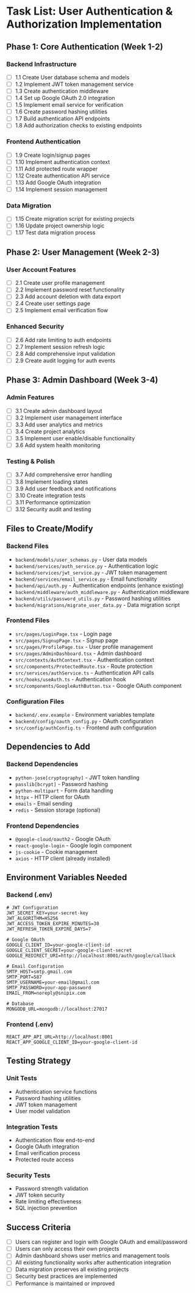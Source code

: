 # Task List: User Authentication & Authorization Implementation

## Phase 1: Core Authentication (Week 1-2)

### Backend Infrastructure
- [ ] 1.1 Create User database schema and models
- [ ] 1.2 Implement JWT token management service
- [ ] 1.3 Create authentication middleware
- [ ] 1.4 Set up Google OAuth 2.0 integration
- [ ] 1.5 Implement email service for verification
- [ ] 1.6 Create password hashing utilities
- [ ] 1.7 Build authentication API endpoints
- [ ] 1.8 Add authorization checks to existing endpoints

### Frontend Authentication
- [ ] 1.9 Create login/signup pages
- [ ] 1.10 Implement authentication context
- [ ] 1.11 Add protected route wrapper
- [ ] 1.12 Create authentication API service
- [ ] 1.13 Add Google OAuth integration
- [ ] 1.14 Implement session management

### Data Migration
- [ ] 1.15 Create migration script for existing projects
- [ ] 1.16 Update project ownership logic
- [ ] 1.17 Test data migration process

## Phase 2: User Management (Week 2-3)

### User Account Features
- [ ] 2.1 Create user profile management
- [ ] 2.2 Implement password reset functionality
- [ ] 2.3 Add account deletion with data export
- [ ] 2.4 Create user settings page
- [ ] 2.5 Implement email verification flow

### Enhanced Security
- [ ] 2.6 Add rate limiting to auth endpoints
- [ ] 2.7 Implement session refresh logic
- [ ] 2.8 Add comprehensive input validation
- [ ] 2.9 Create audit logging for auth events

## Phase 3: Admin Dashboard (Week 3-4)

### Admin Features
- [ ] 3.1 Create admin dashboard layout
- [ ] 3.2 Implement user management interface
- [ ] 3.3 Add user analytics and metrics
- [ ] 3.4 Create project analytics
- [ ] 3.5 Implement user enable/disable functionality
- [ ] 3.6 Add system health monitoring

### Testing & Polish
- [ ] 3.7 Add comprehensive error handling
- [ ] 3.8 Implement loading states
- [ ] 3.9 Add user feedback and notifications
- [ ] 3.10 Create integration tests
- [ ] 3.11 Performance optimization
- [ ] 3.12 Security audit and testing

## Files to Create/Modify

### Backend Files
- `backend/models/user_schemas.py` - User data models
- `backend/services/auth_service.py` - Authentication logic
- `backend/services/jwt_service.py` - JWT token management
- `backend/services/email_service.py` - Email functionality
- `backend/api/auth.py` - Authentication endpoints (enhance existing)
- `backend/middleware/auth_middleware.py` - Authentication middleware
- `backend/utils/password_utils.py` - Password hashing utilities
- `backend/migrations/migrate_user_data.py` - Data migration script

### Frontend Files
- `src/pages/LoginPage.tsx` - Login page
- `src/pages/SignupPage.tsx` - Signup page
- `src/pages/ProfilePage.tsx` - User profile management
- `src/pages/AdminDashboard.tsx` - Admin dashboard
- `src/contexts/AuthContext.tsx` - Authentication context
- `src/components/ProtectedRoute.tsx` - Route protection
- `src/services/authService.ts` - Authentication API calls
- `src/hooks/useAuth.ts` - Authentication hook
- `src/components/GoogleAuthButton.tsx` - Google OAuth component

### Configuration Files
- `backend/.env.example` - Environment variables template
- `backend/config/oauth_config.py` - OAuth configuration
- `src/config/authConfig.ts` - Frontend auth configuration

## Dependencies to Add

### Backend Dependencies
- `python-jose[cryptography]` - JWT token handling
- `passlib[bcrypt]` - Password hashing
- `python-multipart` - Form data handling
- `httpx` - HTTP client for OAuth
- `emails` - Email sending
- `redis` - Session storage (optional)

### Frontend Dependencies
- `@google-cloud/oauth2` - Google OAuth
- `react-google-login` - Google login component
- `js-cookie` - Cookie management
- `axios` - HTTP client (already installed)

## Environment Variables Needed

### Backend (.env)
```
# JWT Configuration
JWT_SECRET_KEY=your-secret-key
JWT_ALGORITHM=HS256
JWT_ACCESS_TOKEN_EXPIRE_MINUTES=30
JWT_REFRESH_TOKEN_EXPIRE_DAYS=7

# Google OAuth
GOOGLE_CLIENT_ID=your-google-client-id
GOOGLE_CLIENT_SECRET=your-google-client-secret
GOOGLE_REDIRECT_URI=http://localhost:8001/auth/google/callback

# Email Configuration
SMTP_HOST=smtp.gmail.com
SMTP_PORT=587
SMTP_USERNAME=your-email@gmail.com
SMTP_PASSWORD=your-app-password
EMAIL_FROM=noreply@snipix.com

# Database
MONGODB_URL=mongodb://localhost:27017
```

### Frontend (.env)
```
REACT_APP_API_URL=http://localhost:8001
REACT_APP_GOOGLE_CLIENT_ID=your-google-client-id
```

## Testing Strategy

### Unit Tests
- Authentication service functions
- Password hashing utilities
- JWT token management
- User model validation

### Integration Tests
- Authentication flow end-to-end
- Google OAuth integration
- Email verification process
- Protected route access

### Security Tests
- Password strength validation
- JWT token security
- Rate limiting effectiveness
- SQL injection prevention

## Success Criteria

- [ ] Users can register and login with Google OAuth and email/password
- [ ] Users can only access their own projects
- [ ] Admin dashboard shows user metrics and management tools
- [ ] All existing functionality works after authentication integration
- [ ] Data migration preserves all existing projects
- [ ] Security best practices are implemented
- [ ] Performance is maintained or improved
